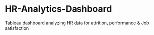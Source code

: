 # HR-Analytics-Dashboard
Tableau dashboard analyzing HR data for attrition, performance &amp; Job satisfaction

